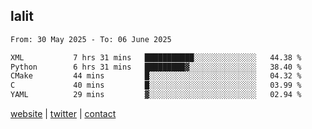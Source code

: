 ## lalit

<!--START_SECTION:waka-->

```txt
From: 30 May 2025 - To: 06 June 2025

XML           7 hrs 31 mins   ███████████░░░░░░░░░░░░░░   44.38 %
Python        6 hrs 31 mins   █████████▓░░░░░░░░░░░░░░░   38.40 %
CMake         44 mins         █░░░░░░░░░░░░░░░░░░░░░░░░   04.32 %
C             40 mins         █░░░░░░░░░░░░░░░░░░░░░░░░   03.99 %
YAML          29 mins         ▓░░░░░░░░░░░░░░░░░░░░░░░░   02.94 %
```

<!--END_SECTION:waka-->

[website](https://lalit.sh) | [twitter](https://x.com/@lalitcodes) | [contact](https://lalit.sh/contact)
